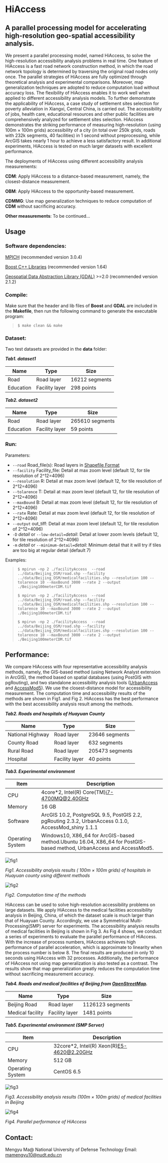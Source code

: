 # HiAccess

## A parallel processing model for accelerating high-resolution geo-spatial accessibility analysis.

We present a parallel processing model, named HiAccess, to solve the high-resolution accessibility analysis problems in real time. One feature of HiAccess is a fast road network construction method, in which the road network topology is determined by traversing the original road nodes only once. The parallel strategies of HiAccess are fully optimized through theoretical analysis and experimental comparisons. Moreover, map generalization techniques are adopted to reduce computation load without accuracy loss. The flexibility of HiAccess enables it to work well when applied to different accessibility analysis models. To further demonstrate the applicability of HiAccess, a case study of settlement sites selection for poverty alleviation in Xiangxi, Central China, is carried out. The accessibility of jobs, health care, educational resources and other public facilities are comprehensively analyzed for settlement sites selection. HiAccess demonstrates the striking performance of measuring high-resolution (using 100m × 100m grids) accessibility of a city (in total over 250k grids, roads with 232k segments, 40 facilities) in 1 second without preprocessing, while ArcGIS takes nearly 1 hour to achieve a less satisfactory result. In additional experiments, HiAccess is tested on much larger datasets with excellent performance.

The deployments of HiAccess using different accessibility analysis measurements:

**CDM**: Apply HiAccess to a distance-based measurement, namely, the closest-distance measurement.

**OBM**: Apply HiAccess to the opportunity-based measurement.

**CDMMG**: Use map generalization techniques to reduce computation of **CDM** without sacrificing accuracy.

**Other measurements**: To be continued...



## Usage

### Software dependencies:

[MPICH](http://www.mpich.org/) (recommended version 3.0.4)

[Boost C++ Libraries](https://www.boost.org/) (recommended version 1.64)

[Geospatial Data Abstraction Library (GDAL)](http://www.gdal.org/) >=2.0 (recommended version 2.1.2)

### Compile:

Make sure that the header and lib files of **Boost** and **GDAL** are included in the **Makefile**, then run the following command to generate the executable program:

> ```shell
> $ make clean && make
> ```

### Dataset:
Two test datasets are provided in the **data** folder:

***Tab1. dataset1***

| Name      | Type           | Size           |
| --------- | -------------- | -------------- |
| Road      | Road layer     | 16212 segments |
| Education | Facility layer | 298 points     |

***Tab2. dataset2***

| Name      | Type           | Size            |
| --------- | -------------- | --------------- |
| Road      | Road layer     | 265610 segments |
| Education | Facility layer | 59 points       |

### Run:

Parameters:

- `--road` Road_file(s): Road layers in [Shapefile Format](https://en.wikipedia.org/wiki/Shapefile)
- `--facility` Facility_file: Detail at max zoom level (default 12, for tile resolution of 2^12=4096)
- `--resolution` R: Detail at max zoom level (default 12, for tile resolution of 2^12=4096)
- `--tolarence` T: Detail at max zoom level (default 12, for tile resolution of 2^12=4096)
- `--maxBound` B: Detail at max zoom level (default 12, for tile resolution of 2^12=4096)
- `--rate` Rate: Detail at max zoom level (default 12, for tile resolution of 2^12=4096)
- `--output` out_tiff: Detail at max zoom level (default 12, for tile resolution of 2^12=4096)
- `-D` _detail_ or `--low-detail=`_detail_: Detail at lower zoom levels (default 12, for tile resolution of 2^12=4096)
- `-m` _detail_ or `--minimum-detail=`_detail_: Minimum detail that it will try if tiles are too big at regular detail (default 7)

Examples:

> ```shell
> $ mpirun -np 2 ./facilityAccess  --road ../data/Beijing_OSM/road.shp --facility ../data/Beijing_OSM/medicalfacilities.shp --resolution 100 --tolarence 10 --maxBound 3000 --rate 2 --output ./Beijing100meterCDM.tif
> ```
>
> ```shell
> $ mpirun -np 2 ./facilityAccess  --road ../data/Beijing_OSM/road.shp --facility ../data/Beijing_OSM/medicalfacilities.shp --resolution 100 --tolarence 10 --maxBound 3000 --rate 2 --output ./Beijing100meterCDM.tif
> ```
>
> ```shell
> $ mpirun -np 2 ./facilityAccess  --road ../data/Beijing_OSM/road.shp --facility ../data/Beijing_OSM/medicalfacilities.shp --resolution 100 --tolarence 10 --maxBound 3000 --rate 2 --output ./Beijing100meterCDM.tif
> ```



## Performance:

We compare HiAccess with four representative accessibility analysis methods, namely, the GIS-based method (using Network Analyst extension in ArcGIS), the method based on spatial databases (using PostGIS with pgRouting), and two standalone accessibility analysis tools ([UrbanAccess](https://github.com/UDST/urbanaccess) and [AccessMod5](https://github.com/fxi/AccessMod_shiny)). We use the closest-distance model for accessibility measurement. The computation time and accessibility results of the methods are shown in Fig1. and Fig 2. HiAccess has the best performance with the best accessibility analysis result among the methods. 

***Tab2. Roads and hospitals of Huayuan County***

| Name             | Type           | Size            |
| ---------------- | -------------- | --------------- |
| National Highway | Road layer     | 23646 segments  |
| County Road      | Road layer     | 632 segments    |
| Rural Road       | Road layer     | 205473 segments |
| Hospital         | Facility layer | 40 points       |



***Tab3.  Experimental environment***

| Item             | Description                                                  |
| ---------------- | ------------------------------------------------------------ |
| CPU              | 4core*2, Intel(R) Core(TM)i7-4700MQ@2.40GHz                  |
| Memory           | 16 GB                                                        |
| Software         | ArcGIS 10.2, PostgreSQL 9.5, PostGIS 2.2, pgRouting 2.3.2, UrbanAccess 0.1.0, AccessMod_shiny 1.1.1 |
| Operating System | Windows10, X86_64 for ArcGIS-based method.Ubuntu 16.04, X86_64 for PostGIS-based method, UrbanAccess and AccessMod5. |

![fig1](./figures/fig1.JPG)

*Fig1. Accessibility analysis results ( 100m × 100m grids) of hospitals in Huayuan county using different methods*





![fig2](./figures/fig2.JPG)

*Fig2. Computation time of the methods*



HiAccess can be used to solve high-resolution accessibility problems on large datasets. We apply HiAccess to the medical facilities accessibility analysis in Beijing, China, of which the dataset scale is much larger than that of Huayuan County. Accordingly, we use a Symmetrical Multi-Processing(SMP) server for experiments. The accessibility analysis results of medical facilities in Beijing is shown in Fig 3. As Fig 4 shows, we conduct a series of experiments to evaluate the parallel performance of HiAccess. With the increase of process numbers, HiAccess achieves high performance of parallel acceleration, which is approximate to linearity when the process number is below 8. The final results are produced in only 10 seconds using HiAccess with 32 processes. Additionally, the performance of HiAccess not using map generalization is also tested as a contrast. The results show that map generalization greatly reduces the computation time without sacrificing measurement accuracy.



***Tab4. Roads and medical facilities of Beijing from [OpenStreetMap](https://www.openstreetmap.org/).***

| Name             | Type           | Size             |
| ---------------- | -------------- | ---------------- |
| Beijing Road     | Road layer     | 1126123 segments |
| Medical facility | Facility layer | 1481 points      |



 ***Tab5. Experimental environment (SMP Server)***

| Item             | Description                               |
| ---------------- | ----------------------------------------- |
| CPU              | 32core*2, Intel(R) Xeon(R)E5-4620@2.20GHz |
| Memory           | 512 GB                                    |
| Operating System | CentOS 6.5                                |

![fig3](./figures/fig3.JPG)

*Fig3. Accessibility analysis results (100m × 100m grids) of medical facilities in Beijing*



![fig4](./figures/fig4.JPG)

*Fig4. Parallel performance of HiAccess*



## Contact:

Mengyu Ma@ National University of Defense Technology
Email: mamengyu10@nudt.edu.cn
